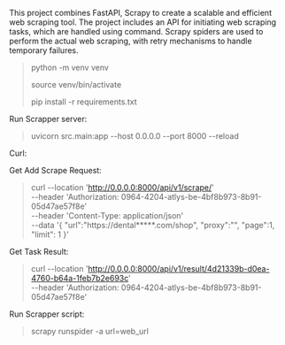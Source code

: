 This project combines FastAPI, Scrapy to create a scalable and efficient web scraping tool.
The project includes an API for initiating web scraping tasks, which are handled using command. Scrapy spiders are used to perform the actual web scraping, with retry mechanisms to handle temporary failures.


>python -m venv venv
> 
>source venv/bin/activate
> 
>pip install -r requirements.txt

Run Scrapper server:
> uvicorn src.main:app --host 0.0.0.0 --port 8000 --reload 
> 
Curl: 

Get Add Scrape Request: 
> curl --location 'http://0.0.0.0:8000/api/v1/scrape/' \
--header 'Authorization: 0964-4204-atlys-be-4bf8b973-8b91-05d47ae57f8e' \
--header 'Content-Type: application/json' \
--data '{
	"url":"https://dental*****.com/shop",
	"proxy":"",
	"page":1, 
	"limit": 1
}' 

Get Task Result: 
> curl --location 'http://0.0.0.0:8000/api/v1/result/4d21339b-d0ea-4760-b64a-1feb7b2e693c' \
--header 'Authorization: 0964-4204-atlys-be-4bf8b973-8b91-05d47ae57f8e'
> 
 
Run Scrapper script:
>  scrapy runspider <scrapping file path> -a url=web_url
